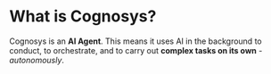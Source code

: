 # What is Cognosys?

Cognosys is an **AI Agent**. This means it uses AI in the background to conduct, to orchestrate, and to carry out **complex tasks on its own** - _autonomously_.
